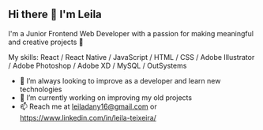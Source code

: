 <h2>Hi there 👋 I'm Leila</h2>

I'm a Junior Frontend Web Developer with a passion for making meaningful and creative projects 🥸

My skills: React / React Native / JavaScript / HTML / CSS / Adobe Illustrator / Adobe Photoshop / Adobe XD / MySQL / OutSystems

- 🌱 I’m always looking to improve as a developer and learn new technologies
- 🔭 I’m currently working on improving my old projects
- 📫 Reach me at leiladany16@gmail.com or https://www.linkedin.com/in/leila-teixeira/
